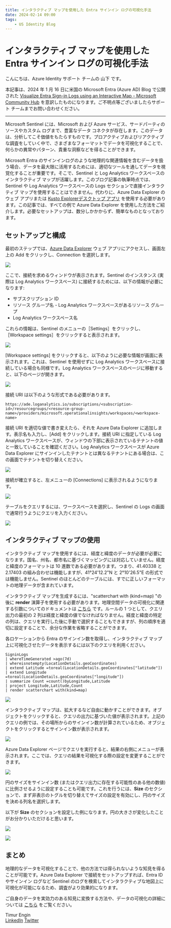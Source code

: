 ```yaml
---
title: インタラクティブ マップを使用した Entra サインイン ログの可視化手法
date: 2024-02-14 09:00
tags:
    - US Identity Blog
---
```


# インタラクティブ マップを使用した Entra サインイン ログの可視化手法

こんにちは、Azure Identity サポート チームの 山下 です。

本記事は、2024 年 1 月 16 日に米国の Microsoft Entra (Azure AD) Blog で公開された [Visualize Entra Sign-in Logs using an Interactive Map - Microsoft Community Hub](https://techcommunity.microsoft.com/t5/microsoft-entra-blog/visualize-entra-sign-in-logs-using-an-interactive-map/ba-p/4013853) を意訳したものになります。ご不明点等ございましたらサポート チームまでお問い合わせください。

---

Microsoft Sentinel には、Microsoft および Azure サービス、サードパーティのソースやカスタム ログまで、豊富なデータ コネクタが存在します。このデータは、分析してこそ価値をもたらすものです。プロアクティブおよびリアクティブな調査をしていく中で、さまざまなフォーマットでデータを可視化することで、何らかの異常やパターン、貴重な洞察などを得ることができます。

Microsoft Entra のサインインログのような地理的な関連情報を含むデータを扱う場合、データを最大限に活用するためには、適切なツールを通してデータを視覚化することが重要です。そこで、Sentinel と Log Analytics ワークスペースのインタラクティブ マップが活躍します。このブログ記事の執筆時点では、Sentinel や Log Analytics ワークスペースの Logs セクションで直接インタラクティブ マップを使用することはできません。代わりに、Azure Data Explorer のウェブ アプリまたは [Kusto Explorerデスクトップ アプリ](https://learn.microsoft.com/en-us/azure/data-explorer/kusto/tools/kusto-explorer) を使用する必要があります。この記事では、すべての例で Azure Data Explorer を使用した方法をご紹介します。必要なセットアップは、数分しかかからず、簡単なものとなっております。

## セットアップと構成

最初のステップでは、[Azure Data Explorer](https://dataexplorer.azure.com/) ウェブ アプリにアクセスし、画面左上の Add をクリックし、Connection を選択します。

![](visualize-entra-sign-in-logs-using-an-interactive-map/01.png)

ここで、接続を求めるウィンドウが表示されます。Sentinel のインスタンス (実際は Log Analytics ワークスペース) に接続するためには、以下の情報が必要になります:
 
- サブスクリプション ID
- リソース グループ名 - Log Analytics ワークスペースがあるリソース グループ
- Log Analytics ワークスペース名

これらの情報は、Sentinel のメニューの［Settings］をクリックし、［Workspace settings］をクリックすると表示されます。

![](visualize-entra-sign-in-logs-using-an-interactive-map/02.png)

[Workspace settings] をクリックすると、以下のように必要な情報が画面に表示されます。これは、Sentinel を使用せずに Log Analytics ワークスペースに接続している場合も同様です。Log Analytics ワークスペースのページに移動すると、以下のページが開きます。

![](visualize-entra-sign-in-logs-using-an-interactive-map/03.png)

接続 URI は以下のような形式である必要があります。

```
https://ade.loganalytics.io/subscriptions/<subscription-id>/resourcegroups/<resource-group-name>/providers/microsoft.operationalinsights/workspaces/<workspace-name>
```

接続 URI を適切な値で書き変えたら、それを Azure Data Explorer に追加します。表示名も入力し、[Add] をクリックします。接続 URI に指定している Log Analytics ワークスペースが、ウィンドウの下部に表示されているテナントの値と一致していることを確認ください。Log Analytics ワークスペースが Azure Data Explorer にサインインしたテナントとは異なるテナントにある場合は、この画面でテナントを切り替えください。

![](visualize-entra-sign-in-logs-using-an-interactive-map/04.png)

接続が確立すると、左メニューの [Connections] に表示されるようになります。

![](visualize-entra-sign-in-logs-using-an-interactive-map/05.png)

テーブルをクエリするには、ワークスペースを選択し、Sentinel の Logs の画面で通常行うようにクエリを入力ください。

![](visualize-entra-sign-in-logs-using-an-interactive-map/06.png)

## インタラクティブ マップの使用 

インタラクティブ マップを使用するには、経度と緯度のデータが必要が必要になります。国名、州名、都市名に基づくマッピングには対応していません。経度と緯度のフォーマットは 10 進数である必要があります。つまり、41.40338 と 2.17403 の組み合わせは機能しますが、41°24'12.2"N と 2°10'26.5"E の形式では機能しません。Sentinel のほとんどのテーブルには、すでに正しいフォーマットの地理データが含まれています。

インタラクティブ マップを生成するには、"scatterchart with (kind=map) "の後に **render** 演算子を使用する必要があります。地理空間データの可視化に関連する引数についてのドキュメントは [こちら](https://learn.microsoft.com/en-us/azure/data-explorer/kusto/query/geospatial-visualizations) です。ルールの 1 つとして、クエリ出力の最初の 2 列は経度と緯度の値でなければなりません。経度と緯度の特定の列は、クエリを実行した後に手動で選択することもできますが、列の順序を適切に設定することで、余分な作業を省略することができます。

各ロケーションから Entra のサインイン数を取得し、インタラクティブ マップ上に可視化させたデータを表示するには以下のクエリを利用ください。

```
SigninLogs
| whereTimeGenerated >ago(7d)
| whereisnotempty(LocationDetails.geoCoordinates)
| extend Latitude =toreal(LocationDetails.geoCoordinates["latitude"])
| extend Longitude =toreal(LocationDetails.geoCoordinates["longitude"])
| summarize Count =count()byLongitude,Latitude
| project Longitude,Latitude,Count
| render scatterchart with(kind=map)
```

![](visualize-entra-sign-in-logs-using-an-interactive-map/07.png)

インタラクティブ マップは、拡大するなど自由に動かすことができます。オブジェクトをクリックすると、クエリの出力に基づいた値が表示されます。上記のクエリの例では、その場所からのサインイン数が計算されているため、オブジェクトをクリックするとサインイン数が表示されます。

![](visualize-entra-sign-in-logs-using-an-interactive-map/08.png)

Azure Data Explorer ページでクエリを実行すると、結果の右側にメニューが表示されます。ここでは、クエリの結果を可視化する際の設定を変更することができます。

![](visualize-entra-sign-in-logs-using-an-interactive-map/09.png)

円のサイズをサインイン数 (またはクエリ出力に存在する可能性のある他の数値) に比例させるように設定することも可能です。これを行うには、**Size** のセクションで、まず非表示のトグルを切り替えてサイズの設定を有効にし、円のサイズを決める列名を選択します。

以下が **Size** のセクションを設定した例になります。円の大きさが変化したことがお分かりいただけると思います。

![](visualize-entra-sign-in-logs-using-an-interactive-map/10.png)

![](visualize-entra-sign-in-logs-using-an-interactive-map/11.png)

## まとめ

地理的なデータを可視化することで、他の方法では得られないような知見を得ることが可能です。Azure Data Explorer で接続をセットアップすれば、Entra ID やサインイン ログなど Sentinel のログを検索してインタラクティブな地図上に可視化が可能になるため、調査がより効果的になります。
 
ご自身のデータを実効力のある知見に変換する方法や、データの可視化の詳細については [こちら](https://learn.microsoft.com/en-us/azure/data-explorer/viz-overview) をご覧ください。

Timur Engin  
[LinkedIn](https://www.linkedin.com/in/timurengin/)  [Twitter](https://twitter.com/timurengin_)
